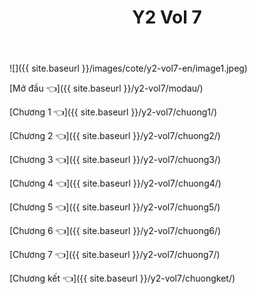 ﻿---
layout: post
title: Y2 Vol 7
---

![]({{ site.baseurl }}/images/cote/y2-vol7-en/image1.jpeg)

[Mở đầu 👈]({{ site.baseurl }}/y2-vol7/modau/)

[Chương 1 👈]({{ site.baseurl }}/y2-vol7/chuong1/)

[Chương 2 👈]({{ site.baseurl }}/y2-vol7/chuong2/)

[Chương 3 👈]({{ site.baseurl }}/y2-vol7/chuong3/)

[Chương 4 👈]({{ site.baseurl }}/y2-vol7/chuong4/)

[Chương 5 👈]({{ site.baseurl }}/y2-vol7/chuong5/)

[Chương 6 👈]({{ site.baseurl }}/y2-vol7/chuong6/)

[Chương 7 👈]({{ site.baseurl }}/y2-vol7/chuong7/)

[Chương kết 👈]({{ site.baseurl }}/y2-vol7/chuongket/)
